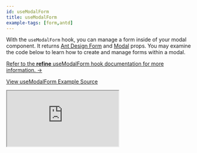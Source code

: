 ```yaml
---
id: useModalForm
title: useModalForm
example-tags: [form,antd]
---
```


With the `useModalForm` hook, you can manage a form inside of your modal component. It returns [Ant Design Form](https://ant.design/components/form/) and [Modal](https://ant.design/components/modal/) props. You may examine the code below to learn how to create and manage forms within a modal.

[Refer to the **refine** useModalForm hook documentation for more information. →](/docs/api-reference/antd/hooks/form/useModalForm/)

[View useModalForm Example Source](https://github.com/refinedev/refine/tree/master/examples/form/antd/useModalForm)

<iframe loading="lazy" src="https://stackblitz.com/github/refinedev/refine/tree/master/examples/form/antd/useModalForm?embed=1&view=preview&theme=dark&preset=node&ctl=1"
  style={{width: "100%", height:"80vh", border: "0px", borderRadius: "8px", overflow:"hidden"}}
  title="refine-use-modal-form-example"
  allow="accelerometer; ambient-light-sensor; camera; encrypted-media; geolocation; gyroscope; hid; microphone; midi; payment; usb; vr; xr-spatial-tracking"
  sandbox="allow-forms allow-modals allow-popups allow-presentation allow-same-origin allow-scripts"
></iframe>
